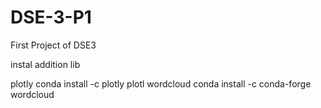 # DSE-3-P1
First Project of DSE3 

instal addition lib

plotly      conda install -c plotly plotl
wordcloud   conda install -c conda-forge wordcloud
